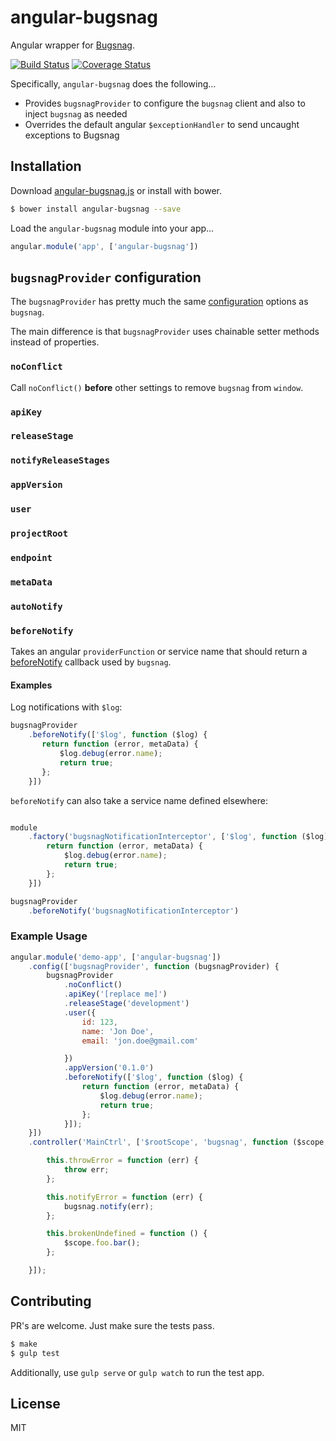 # angular-bugsnag

Angular wrapper for [Bugsnag](https://github.com/bugsnag/bugsnag-js).

[![Build Status](https://travis-ci.org/wmluke/angular-bugsnag.svg)](https://travis-ci.org/wmluke/angular-bugsnag)
[![Coverage Status](https://coveralls.io/repos/wmluke/angular-bugsnag/badge.png)](https://coveralls.io/r/wmluke/angular-bugsnag)

Specifically, `angular-bugsnag` does the following...

* Provides `bugsnagProvider` to configure the `bugsnag` client and also to inject `bugsnag` as needed
* Overrides the default angular `$exceptionHandler` to send uncaught exceptions to Bugsnag

## Installation

Download [angular-bugsnag.js](https://raw.githubusercontent.com/wmluke/angular-bugsnag/master/dist/angular-bugsnag.js) or install with bower.

```bash
$ bower install angular-bugsnag --save
```

Load the `angular-bugsnag` module into your app...

```javascript
angular.module('app', ['angular-bugsnag'])
```

## `bugsnagProvider` configuration

The `bugsnagProvider` has pretty much the same [configuration](https://github.com/bugsnag/bugsnag-js#configuration) options as `bugsnag`.  

The main difference is that `bugsnagProvider` uses chainable setter methods instead of properties.

### `noConflict`
Call `noConflict()` **before** other settings to remove `bugsnag` from `window`.

### `apiKey`

### `releaseStage`

### `notifyReleaseStages`

### `appVersion`

### `user`

### `projectRoot`

### `endpoint`

### `metaData`

### `autoNotify`

### `beforeNotify`

Takes an angular `providerFunction` or service name that should return a [beforeNotify](https://github.com/bugsnag/bugsnag-js#beforenotify) callback used by `bugsnag`.

#### Examples

Log notifications with `$log`:

```js
bugsnagProvider
    .beforeNotify(['$log', function ($log) {
       return function (error, metaData) {
           $log.debug(error.name);
           return true;
       };
    }])
```

`beforeNotify` can also take a service name defined elsewhere:

```js

module
    .factory('bugsnagNotificationInterceptor', ['$log', function ($log) {
        return function (error, metaData) {
            $log.debug(error.name);
            return true;
        };
    }])

bugsnagProvider
    .beforeNotify('bugsnagNotificationInterceptor')
```

### Example Usage

```javascript
angular.module('demo-app', ['angular-bugsnag'])
    .config(['bugsnagProvider', function (bugsnagProvider) {
        bugsnagProvider
            .noConflict()
            .apiKey('[replace me]')
            .releaseStage('development')
            .user({
                id: 123,
                name: 'Jon Doe',
                email: 'jon.doe@gmail.com'

            })
            .appVersion('0.1.0')
            .beforeNotify(['$log', function ($log) {
                return function (error, metaData) {
                    $log.debug(error.name);
                    return true;
                };
            }]);
    }])
    .controller('MainCtrl', ['$rootScope', 'bugsnag', function ($scope, bugsnag) {

        this.throwError = function (err) {
            throw err;
        };

        this.notifyError = function (err) {
            bugsnag.notify(err);
        };

        this.brokenUndefined = function () {
            $scope.foo.bar();
        };

    }]);
```

## Contributing

PR's are welcome.  Just make sure the tests pass.

```bash
$ make
$ gulp test
```

Additionally, use `gulp serve` or `gulp watch` to run the test app. 

## License
MIT

